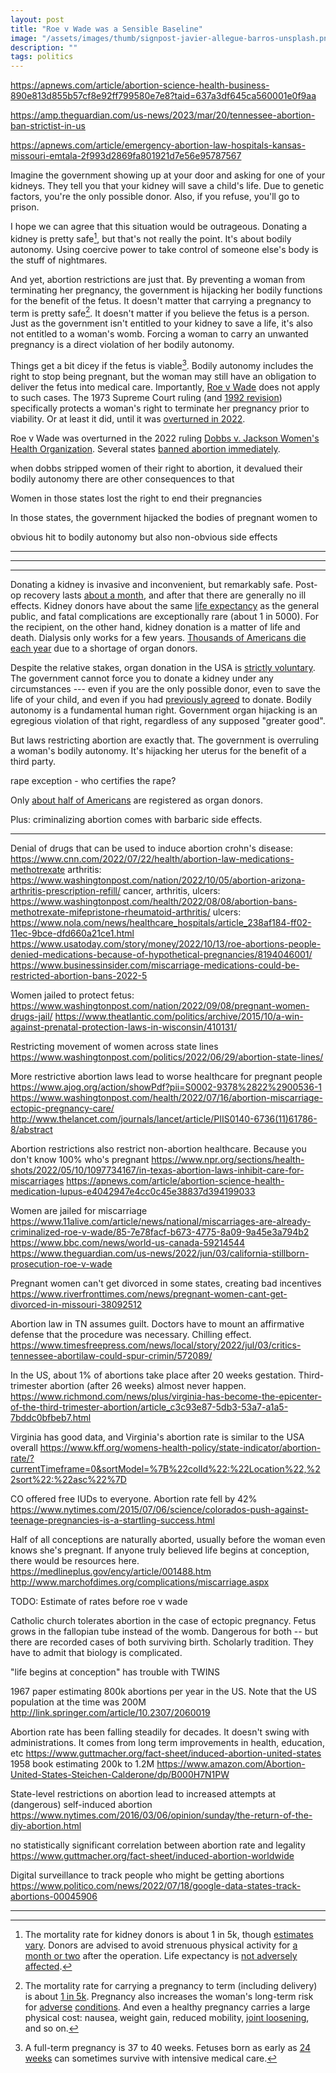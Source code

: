 ```yaml
---
layout: post
title: "Roe v Wade was a Sensible Baseline"
image: "/assets/images/thumb/signpost-javier-allegue-barros-unsplash.png"
description: ""
tags: politics
---
```



https://apnews.com/article/abortion-science-health-business-890e813d855b57cf8e92ff799580e7e8?taid=637a3df645ca560001e0f9aa

https://amp.theguardian.com/us-news/2023/mar/20/tennessee-abortion-ban-strictist-in-us

https://apnews.com/article/emergency-abortion-law-hospitals-kansas-missouri-emtala-2f993d2869fa801921d7e56e95787567

Imagine the government showing up at your door and asking for one of your kidneys.
They tell you that your kidney will save a child's life.
Due to genetic factors, you're the only possible donor.
Also, if you refuse, you'll go to prison.

I hope we can agree that this situation would be outrageous.
Donating a kidney is pretty safe[^1], but that's not really the point.
It's about bodily autonomy.
Using coercive power to take control of someone else's body is the stuff of nightmares.

[^1]: The mortality rate for kidney donors is about 1 in 5k, though [estimates][kidney_mortality_1] [vary][kidney_mortality_2]. Donors are advised to avoid strenuous physical activity for [a month or two][donor_recovery] after the operation. Life expectancy is [not adversely affected][kidney_life_expectancy].

And yet, abortion restrictions are just that.
By preventing a woman from terminating her pregnancy, the government is hijacking her bodily functions for the benefit of the fetus.
It doesn't matter that carrying a pregnancy to term is pretty safe[^2].
It doesn't matter if you believe the fetus is a person.
Just as the government isn't entitled to your kidney to save a life, it's also not entitled to a woman's womb.
Forcing a woman to carry an unwanted pregnancy is a direct violation of her bodily autonomy.

[^2]: The mortality rate for carrying a pregnancy to term (including delivery) is about [1 in 5k][pregnancy_mortality]. Pregnancy also increases the woman's long-term risk for [adverse][c_section_chronic_pain] [conditions][pregnancy_long_term_effects]. And even a healthy pregnancy carries a large physical cost: nausea, weight gain, reduced mobility, [joint loosening][joint_loosening], and so on.

Things get a bit dicey if the fetus is viable[^3].
Bodily autonomy includes the right to stop being pregnant, but the woman may still have an obligation to deliver the fetus into medical care.
Importantly, [Roe v Wade][roe_v_wade] does not apply to such cases.
The 1973 Supreme Court ruling (and [1992 revision][pp_v_casey]) specifically protects a woman's right to terminate her pregnancy prior to viability.
Or at least it did, until it was [overturned in 2022][dobbs].

[^3]: A full-term pregnancy is 37 to 40 weeks. Fetuses born as early as [24 weeks][fetal_viability] can sometimes survive with intensive medical care.







Roe v Wade was overturned in the 2022 ruling [Dobbs v. Jackson Women's Health Organization][dobbs].
Several states [banned abortion immediately][abortion_bans_by_state].




when dobbs stripped women of their right to abortion, it devalued their bodily autonomy
there are other consequences to that




Women in those states lost the right to end their pregnancies

In those states, the government hijacked the bodies of pregnant women to




obvious hit to bodily autonomy
but also non-obvious side effects



---

---

---






Donating a kidney is invasive and inconvenient, but remarkably safe.
Post-op recovery lasts [about a month][donor_recovery], and after that there are generally no ill effects.
Kidney donors have about the same [life expectancy][kidney_life_expectancy] as the general public, and fatal complications are exceptionally rare (about 1 in 5000).
For the recipient, on the other hand, kidney donation is a matter of life and death.
Dialysis only works for a few years.
[Thousands of Americans die each year][donation_stats] due to a shortage of organ donors.

Despite the relative stakes, organ donation in the USA is [strictly voluntary][donation_requires_consent].
The government cannot force you to donate a kidney under any circumstances --- even if you are the only possible donor, even to save the life of your child, and even if you had [previously agreed][donor_can_change_mind] to donate.
Bodily autonomy is a fundamental human right.
Government organ hijacking is an egregious violation of that right, regardless of any supposed "greater good".

But laws restricting abortion are exactly that.
The government is overruling a woman's bodily autonomy.
It's hijacking her uterus for the benefit of a third party.


rape exception - who certifies the rape?

Only [about half of Americans][organ_donor_rate] are registered as organ donors.

Plus: criminalizing abortion comes with barbaric side effects.


[roe_v_wade]: https://en.wikipedia.org/wiki/Roe_v._Wade
[pp_v_casey]: https://en.wikipedia.org/wiki/Planned_Parenthood_v._Casey
[dobbs]: https://en.wikipedia.org/wiki/Dobbs_v._Jackson_Women%27s_Health_Organization
[abortion_by_week]: https://www.cdc.gov/mmwr/volumes/70/ss/ss7009a1.htm#T10_down
[late_abortion_reasons]: https://www.kff.org/womens-health-policy/fact-sheet/abortions-later-in-pregnancy/
[abortion_mortality]: https://www.pewresearch.org/fact-tank/2022/06/24/what-the-data-says-about-abortion-in-the-u-s-2/
[fetal_viability]: https://pubmed.ncbi.nlm.nih.gov/11753511/
[fetal_viability_1973]: https://apnews.com/article/945ba725bfd4c77e65244f117e43e3e2
[pregnancy_mortality]: https://www.cdc.gov/reproductivehealth/maternal-mortality/preventing-pregnancy-related-deaths.html
[kidney_mortality_1]: https://www.donorcarenet.org/education/kidney-donation-risks/
[kidney_mortality_2]: https://www.kidney.org/transplantation/livingdonors/risks-of-surgery
[kidney_life_expectancy]: https://bmjopen.bmj.com/content/7/8/e016490
[kidney_donor_recovery]: https://www.mayoclinic.org/tests-procedures/kidney-transplant/about/pac-20384777
[dialysis_life_expectancy]: https://www.ncbi.nlm.nih.gov/pmc/articles/PMC3116337/
[donation_stats]: https://www.kidney.org/news/newsroom/factsheets/Organ-Donation-and-Transplantation-Stats
[donor_recovery]: https://www.kidney.org/transplantation/livingdonors/what-expect-after-donation
[sport_mortality_rates]: https://www.besthealthdegrees.com/health-risks/
[mortality_rate_driving]: https://www.iihs.org/topics/fatality-statistics/detail/state-by-state
[donor_can_change_mind]: https://www.kidney.org/newsletter/5-truths-about-becoming-living-donor
[lightning_odds]: https://www.weather.gov/safety/lightning-odds
[donation_requires_consent]: https://www.reuters.com/article/factcheck-organ-donation/fact-check-clarifying-organ-donations-idUSL2N2L22WH
[organ_donor_rate]: https://www.organdonor.gov/professionals/grants-research/research-reports
[joint_loosening]: https://www.urmc.rochester.edu/encyclopedia/content.aspx?contenttypeid=134&contentid=52
[pregnancy_long_term_effects]: https://www.ncbi.nlm.nih.gov/pmc/articles/PMC5575578/
[c_section_chronic_pain]: https://www.npr.org/sections/health-shots/2019/01/24/686790727/fourth-trimester-problems-can-have-long-term-effects-on-a-moms-health
[abortion_bans_by_state]: https://www.nytimes.com/interactive/2022/us/abortion-laws-roe-v-wade.html


---


Denial of drugs that can be used to induce abortion
crohn's disease: https://www.cnn.com/2022/07/22/health/abortion-law-medications-methotrexate
arthritis: https://www.washingtonpost.com/nation/2022/10/05/abortion-arizona-arthritis-prescription-refill/
cancer, arthritis, ulcers: https://www.washingtonpost.com/health/2022/08/08/abortion-bans-methotrexate-mifepristone-rheumatoid-arthritis/
ulcers: https://www.nola.com/news/healthcare_hospitals/article_238af184-ff02-11ec-9bce-dfd660a21ce1.html
https://www.usatoday.com/story/money/2022/10/13/roe-abortions-people-denied-medications-because-of-hypothetical-pregnancies/8194046001/
https://www.businessinsider.com/miscarriage-medications-could-be-restricted-abortion-bans-2022-5

Women jailed to protect fetus:
https://www.washingtonpost.com/nation/2022/09/08/pregnant-women-drugs-jail/
https://www.theatlantic.com/politics/archive/2015/10/a-win-against-prenatal-protection-laws-in-wisconsin/410131/

Restricting movement of women across state lines
https://www.washingtonpost.com/politics/2022/06/29/abortion-state-lines/

More restrictive abortion laws lead to worse healthcare for pregnant people
https://www.ajog.org/action/showPdf?pii=S0002-9378%2822%2900536-1
https://www.washingtonpost.com/health/2022/07/16/abortion-miscarriage-ectopic-pregnancy-care/
http://www.thelancet.com/journals/lancet/article/PIIS0140-6736(11)61786-8/abstract

Abortion restrictions also restrict non-abortion healthcare. Because you don't know 100% who's pregnant
https://www.npr.org/sections/health-shots/2022/05/10/1097734167/in-texas-abortion-laws-inhibit-care-for-miscarriages
https://apnews.com/article/abortion-science-health-medication-lupus-e4042947e4cc0c45e38837d394199033

Women are jailed for miscarriage
https://www.11alive.com/article/news/national/miscarriages-are-already-criminalized-roe-v-wade/85-7e78facf-b673-4775-8a09-9a45e3a794b2
https://www.bbc.com/news/world-us-canada-59214544
https://www.theguardian.com/us-news/2022/jun/03/california-stillborn-prosecution-roe-v-wade

Pregnant women can't get divorced in some states, creating bad incentives
https://www.riverfronttimes.com/news/pregnant-women-cant-get-divorced-in-missouri-38092512



Abortion law in TN assumes guilt. Doctors have to mount an affirmative defense that the procedure was necessary. Chilling effect.
https://www.timesfreepress.com/news/local/story/2022/jul/03/critics-tennessee-abortilaw-could-spur-crimin/572089/

In the US, about 1% of abortions take place after 20 weeks gestation. Third-trimester abortion (after 26 weeks) almost never happen.
https://www.richmond.com/news/plus/virginia-has-become-the-epicenter-of-the-third-trimester-abortion/article_c3c93e87-5db3-53a7-a1a5-7bddc0bfbeb7.html

Virginia has good data, and Virginia's abortion rate is similar to the USA overall
https://www.kff.org/womens-health-policy/state-indicator/abortion-rate/?currentTimeframe=0&sortModel=%7B%22colId%22:%22Location%22,%22sort%22:%22asc%22%7D

CO offered free IUDs to everyone. Abortion rate fell by 42%
https://www.nytimes.com/2015/07/06/science/colorados-push-against-teenage-pregnancies-is-a-startling-success.html

Half of all conceptions are naturally aborted, usually before the woman even knows she's pregnant. If anyone truly believed life begins at conception, there would be resources here.
https://medlineplus.gov/ency/article/001488.htm
http://www.marchofdimes.org/complications/miscarriage.aspx

TODO: Estimate of rates before roe v wade

Catholic church tolerates abortion in the case of ectopic pregnancy. Fetus grows in the fallopian tube instead of the womb. Dangerous for both -- but there are recorded cases of both surviving birth. Scholarly tradition. They have to admit that biology is complicated.

"life begins at conception" has trouble with TWINS

1967 paper estimating 800k abortions per year in the US. Note that the US population at the time was 200M
http://link.springer.com/article/10.2307/2060019

Abortion rate has been falling steadily for decades. It doesn't swing with administrations. It comes from long term improvements in health, education, etc
https://www.guttmacher.org/fact-sheet/induced-abortion-united-states
1958 book estimating 200k to 1.2M
https://www.amazon.com/Abortion-United-States-Steichen-Calderone/dp/B000H7N1PW

State-level restrictions on abortion lead to increased attempts at (dangerous) self-induced abortion
https://www.nytimes.com/2016/03/06/opinion/sunday/the-return-of-the-diy-abortion.html

no statistically significant correlation between abortion rate and legality
https://www.guttmacher.org/fact-sheet/induced-abortion-worldwide

Digital surveillance to track people who might be getting abortions
https://www.politico.com/news/2022/07/18/google-data-states-track-abortions-00045906





---
